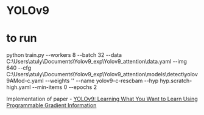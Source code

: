 # YOLOv9

# to run 
python train.py --workers 8 --batch 32 --data C:\Users\atuly\Documents\Yolov9_exp\Yolov9_attention\data.yaml --img 640 --cfg C:\Users\atuly\Documents\Yolov9_exp\Yolov9_attention\models\detect\yolov9AMod-c.yaml --weights '' --name yolov9-c-rescbam --hyp hyp.scratch-high.yaml --min-items 0 --epochs 2

Implementation of paper - [YOLOv9: Learning What You Want to Learn Using Programmable Gradient Information](https://arxiv.org/abs/2402.13616)



